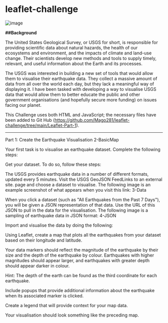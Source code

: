 # leaflet-challenge

![image](https://github.com/Mago281/leaflet-challenge/assets/131424690/ad3d8668-17c4-4a48-b836-f3d45d85a972)


**##Background**

The United States Geological Survey, or USGS for short, is responsible for providing scientific data about natural hazards, the health of our ecosystems and environment, and the impacts of climate and land-use change. Their scientists develop new methods and tools to supply timely, relevant, and useful information about the Earth and its processes.

The USGS was interested in building a new set of tools that would allow them to visualise their earthquake data. They collect a massive amount of data from all over the world each day, but they lack a meaningful way of displaying it. 
I have been tasked with developing a way to visualise USGS data that would allow them to better educate the public and other government organisations (and hopefully secure more funding) on issues facing our planet.

This Challenge uses both HTML and JavaScript; the necessary files have been added to Git Hub (https://github.com/Mago281/leaflet-challenge/tree/main/Leaflet-Part-1). 

---

Part 1: Create the Earthquake Visualisation
2-BasicMap

Your first task is to visualise an earthquake dataset. Complete the following steps:

Get your dataset. To do so, follow these steps:

The USGS provides earthquake data in a number of different formats, updated every 5 minutes. Visit the USGS GeoJSON FeedLinks to an external site. page and choose a dataset to visualise. The following image is an example screenshot of what appears when you visit this link:
3-Data

When you click a dataset (such as "All Earthquakes from the Past 7 Days"), you will be given a JSON representation of that data. Use the URL of this JSON to pull in the data for the visualisation. The following image is a sampling of earthquake data in JSON format:
4-JSON

Import and visualise the data by doing the following:

Using Leaflet, create a map that plots all the earthquakes from your dataset based on their longitude and latitude.

Your data markers should reflect the magnitude of the earthquake by their size and the depth of the earthquake by colour. Earthquakes with higher magnitudes should appear larger, and earthquakes with greater depth should appear darker in colour.

Hint: The depth of the earth can be found as the third coordinate for each earthquake.

Include popups that provide additional information about the earthquake when its associated marker is clicked.

Create a legend that will provide context for your map data.

Your visualisation should look something like the preceding map.

